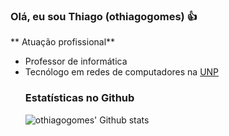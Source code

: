 ### Olá, eu sou Thiago (othiagogomes) 👍
** Atuação profissional**
- Professor de informática
- Tecnólogo em redes de computadores na [UNP](www.unp.br)
  ### Estatísticas no Github
  ![othiagogomes' Github stats](https://github-readme-stats.vercel.app/api?username=othiagogomes&show_icons=true&theme=dracula)
